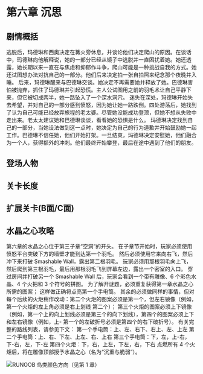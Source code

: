 # 第六章 沉思
## 剧情概括
逃脱后，玛德琳和西奥决定在篝火旁休息，并谈论他们决定爬山的原因。在谈话中，玛德琳向他解释说，她的一部分已经从镜子中逃脱并一直困扰着她。她还透露，她长期以来一直在与焦虑和抑郁作斗争，爬山可能是一种挑战自我的方式。她还试图想办法对抗自己的一部分。他们后来决定拍一张自拍照来纪念那个夜晚并入睡。
后来，玛德琳醒来与巴德琳交谈。她决定不再需要她并释放了她。巴德琳害怕被抛弃，抓住了玛德琳并引起恐慌。主人公试图用之前的羽毛术让自己平静下来，但它被切成两半，她一路坠入了一个深水洞穴。
迷失在深处，玛德琳开始失去希望，并对自己的一部分感到愤怒，因为她让她一路跌倒。四处游荡后，她找到了认为自己可能已经放弃旅程的老太婆。尽管她没能成功登顶，但她不想从失败中走出来。老太太建议她和巴德琳谈谈，看看她的恐惧是什么。
玛德琳决定找到自己的一部分，当她设法做到这一点时，她决定为自己的行为道歉并开始鼓励她一起工作。巴德琳不信任她，他们开始打架。一旦结束，玛德琳决定安慰她，他们融合为一个人，获得额外的冲刺。他们最终开始攀登，最后在途中遇到了他们的朋友。 
## 登场人物
## 关卡长度
## 扩展关卡(**B面**/**C面**)
## 水晶之心攻略
第六章的水晶之心位于第三子章“空洞”的开头。 在子章节开始时，玩家必须使用愤怒平台突破下方的墙壁才能到达第一个羽毛。 然后必须使用它来向右飞，然后冲下来打破 Smashable Wall，露出第二根羽毛。 玩家必须用那根羽毛向上飞，然后爬到第三根羽毛，最后用那根羽毛飞到屏幕左边，露出一个密室的入口。 穿过房间并打破另一个 Smashable Wall 后，玩家会看到一个带有雕像、6 个彩色水晶、4 个火把和 3 个符号的拼图。 
为了解开谜题，必须重复获得第一章水晶之心所需的图案； 这样做正确将点亮第一个手电筒。 其余的必须做同样的事情，但对每个后续的火炬稍作改动：第二个火炬的图案必须是第一个，但左右镜像（例如，第一个火炬的左上角必须是右上划线 第二个）； 第三个火炬的图案必须上下镜像（例如，第一个上的向上划线必须是第三个的向下划线），第四个的图案必须上下和左右镜像（例如，上- 第一个的左破折号必须是第四个的右下破折号）。 有关完整的路线列表，请参见下文：
第一个手电筒：上、左、右下、右上、左、上左
第二个手电筒：上、右、下左、上左、右、上右
第三个手电筒：下，左，上-右，下-右，左，下-左
第四个火炬：下，右，上左，下左，右，下右 
点燃所有 4 个火炬后，将在雕像顶部授予水晶之心（名为“沉重与脆弱”）。 

![RUNOOB 鸟类颜色方向（见第 1 章） ](https://static.wikia.nocookie.net/celestegame/images/e/e7/Celeste_Birds.png/revision/latest/scale-to-width-down/220?cb=20201006071705)
